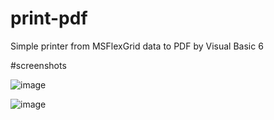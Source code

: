 # print-pdf
Simple printer from MSFlexGrid data to PDF by Visual Basic 6

#screenshots

![image](https://github.com/skyisveryblue1/print-pdf/assets/119230301/cd43f015-7149-4e90-90ac-815d5c590f2f)

![image](https://github.com/skyisveryblue1/print-pdf/assets/119230301/6906446c-f520-48ce-898d-077131028d55)


